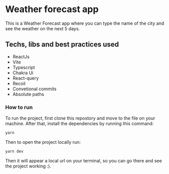 # Weather forecast app

This is a Weather Forecast app where you can type the name of the city and see the weather on the next 5 days.

## Techs, libs and best practices used

- ReactJs
- Vite
- Typescript
- Chakra Ui
- React-query
- Recoil
- Convetional commits
- Absolute paths

### How to run

To run the project, first clone this repostory and move to the file on your machine. After that, install the dependencies by running this command:

```
yarn
```

Then to open the project locally run:

```
yarn dev
```

Then it will appear a local url on your terminal, so you can go there and see the project working :).
